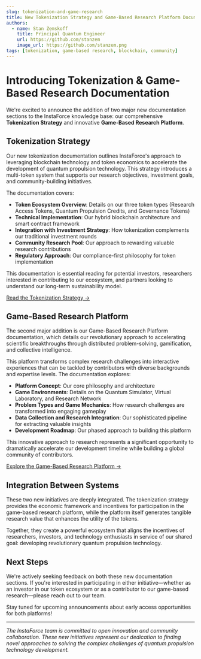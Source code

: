 ```yaml
---
slug: tokenization-and-game-research
title: New Tokenization Strategy and Game-Based Research Platform Documentation
authors: 
  - name: Stan Zemskoff
    title: Principal Quantum Engineer
    url: https://github.com/stanzem
    image_url: https://github.com/stanzem.png
tags: [tokenization, game-based research, blockchain, community]
---
```


# Introducing Tokenization & Game-Based Research Documentation

We're excited to announce the addition of two major new documentation sections to the InstaForce knowledge base: our comprehensive **Tokenization Strategy** and innovative **Game-Based Research Platform**.

## Tokenization Strategy

Our new tokenization documentation outlines InstaForce's approach to leveraging blockchain technology and token economics to accelerate the development of quantum propulsion technology. This strategy introduces a multi-token system that supports our research objectives, investment goals, and community-building initiatives.

The documentation covers:

- **Token Ecosystem Overview**: Details on our three token types (Research Access Tokens, Quantum Propulsion Credits, and Governance Tokens)
- **Technical Implementation**: Our hybrid blockchain architecture and smart contract framework
- **Integration with Investment Strategy**: How tokenization complements our traditional investment rounds
- **Community Research Pool**: Our approach to rewarding valuable research contributions
- **Regulatory Approach**: Our compliance-first philosophy for token implementation

This documentation is essential reading for potential investors, researchers interested in contributing to our ecosystem, and partners looking to understand our long-term sustainability model.

[Read the Tokenization Strategy →](/docs/tokenization-strategy)

## Game-Based Research Platform

The second major addition is our Game-Based Research Platform documentation, which details our revolutionary approach to accelerating scientific breakthroughs through distributed problem-solving, gamification, and collective intelligence.

This platform transforms complex research challenges into interactive experiences that can be tackled by contributors with diverse backgrounds and expertise levels. The documentation explores:

- **Platform Concept**: Our core philosophy and architecture
- **Game Environments**: Details on the Quantum Simulator, Virtual Laboratory, and Research Network
- **Problem Types and Game Mechanics**: How research challenges are transformed into engaging gameplay
- **Data Collection and Research Integration**: Our sophisticated pipeline for extracting valuable insights
- **Development Roadmap**: Our phased approach to building this platform

This innovative approach to research represents a significant opportunity to dramatically accelerate our development timeline while building a global community of contributors.

[Explore the Game-Based Research Platform →](/docs/research-documentation/game-based-research-platform)

## Integration Between Systems

These two new initiatives are deeply integrated. The tokenization strategy provides the economic framework and incentives for participation in the game-based research platform, while the platform itself generates tangible research value that enhances the utility of the tokens.

Together, they create a powerful ecosystem that aligns the incentives of researchers, investors, and technology enthusiasts in service of our shared goal: developing revolutionary quantum propulsion technology.

## Next Steps

We're actively seeking feedback on both these new documentation sections. If you're interested in participating in either initiative—whether as an investor in our token ecosystem or as a contributor to our game-based research—please reach out to our team.

Stay tuned for upcoming announcements about early access opportunities for both platforms!

---

*The InstaForce team is committed to open innovation and community collaboration. These new initiatives represent our dedication to finding novel approaches to solving the complex challenges of quantum propulsion technology development.* 